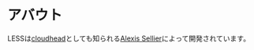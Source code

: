 <h1>アバウト</h1>

<p>LESSは<a href="http://cloudhead.io">cloudhead</a>としても知られる<a href="http://cloudhead.io">Alexis Sellier</a>によって開発されています。</p>
